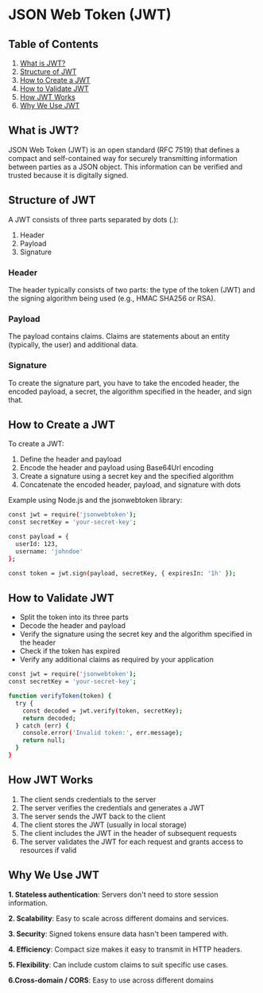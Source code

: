 # JSON Web Token (JWT)

## Table of Contents
1. [What is JWT?](#what-is-jwt)
2. [Structure of JWT](#structure-of-jwt)
3. [How to Create a JWT](#how-to-create-a-jwt)
4. [How to Validate JWT](#how-to-validate-jwt)
5. [How JWT Works](#how-jwt-works)
6. [Why We Use JWT](#why-we-use-jwt)

## What is JWT?

JSON Web Token (JWT) is an open standard (RFC 7519) that defines a compact and self-contained way for securely transmitting information between parties as a JSON object. This information can be verified and trusted because it is digitally signed.

## Structure of JWT

A JWT consists of three parts separated by dots (.):

1. Header
2. Payload
3. Signature 

### Header
The header typically consists of two parts: the type of the token (JWT) and the signing algorithm being used (e.g., HMAC SHA256 or RSA).

### Payload
The payload contains claims. Claims are statements about an entity (typically, the user) and additional data.

### Signature
To create the signature part, you have to take the encoded header, the encoded payload, a secret, the algorithm specified in the header, and sign that.

## How to Create a JWT

To create a JWT:

1. Define the header and payload
2. Encode the header and payload using Base64Url encoding
3. Create a signature using a secret key and the specified algorithm
4. Concatenate the encoded header, payload, and signature with dots

Example using Node.js and the jsonwebtoken library:

```bash
const jwt = require('jsonwebtoken');
const secretKey = 'your-secret-key';

const payload = {
  userId: 123,
  username: 'johndoe'
};

const token = jwt.sign(payload, secretKey, { expiresIn: '1h' });
```

## How to Validate JWT

- Split the token into its three parts
- Decode the header and payload
- Verify the signature using the secret key and the algorithm specified in the header
- Check if the token has expired
- Verify any additional claims as required by your application

```bash
const jwt = require('jsonwebtoken');
const secretKey = 'your-secret-key';

function verifyToken(token) {
  try {
    const decoded = jwt.verify(token, secretKey);
    return decoded;
  } catch (err) {
    console.error('Invalid token:', err.message);
    return null;
  }
}
```


## How JWT Works

1. The client sends credentials to the server
2. The server verifies the credentials and generates a JWT
3. The server sends the JWT back to the client
4. The client stores the JWT (usually in local storage)
5. The client includes the JWT in the header of subsequent requests
6. The server validates the JWT for each request and grants access to resources if valid

## Why We Use JWT

**1. Stateless authentication**: Servers don't need to store session information.

**2. Scalability**: Easy to scale across different domains and services.

**3. Security**: Signed tokens ensure data hasn't been tampered with.

**4. Efficiency**: Compact size makes it easy to transmit in HTTP headers.

**5. Flexibility**: Can include custom claims to suit specific use cases.

**6.Cross-domain / CORS**: Easy to use across different domains
